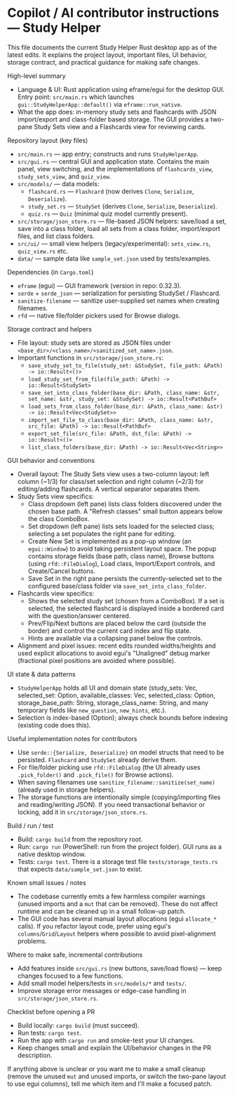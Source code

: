 # Copilot / AI contributor instructions — Study Helper

This file documents the current Study Helper Rust desktop app as of the latest edits. It explains the project layout, important files, UI behavior, storage contract, and practical guidance for making safe changes.

High-level summary
- Language & UI: Rust application using eframe/egui for the desktop GUI. Entry point: `src/main.rs` which launches `gui::StudyHelperApp::default()` via `eframe::run_native`.
- What the app does: in-memory study sets and flashcards with JSON import/export and class-folder based storage. The GUI provides a two-pane Study Sets view and a Flashcards view for reviewing cards.

Repository layout (key files)
- `src/main.rs` — app entry; constructs and runs `StudyHelperApp`.
- `src/gui.rs` — central GUI and application state. Contains the main panel, view switching, and the implementations of `flashcards_view`, `study_sets_view`, and `quiz_view`.
- `src/models/` — data models:
  - `flashcard.rs` — `Flashcard` (now derives `Clone`, `Serialize`, `Deserialize`).
  - `study_set.rs` — `StudySet` (derives `Clone`, `Serialize`, `Deserialize`).
  - `quiz.rs` — `Quiz` (minimal quiz model currently present).
- `src/storage/json_store.rs` — file-based JSON helpers: save/load a set, save into a class folder, load all sets from a class folder, import/export files, and list class folders.
- `src/ui/` — small view helpers (legacy/experimental): `sets_view.rs`, `quiz_view.rs` etc.
- `data/` — sample data like `sample_set.json` used by tests/examples.

Dependencies (in `Cargo.toml`)
- `eframe` (egui) — GUI framework (version in repo: 0.32.3).
- `serde` + `serde_json` — serialization for persisting StudySet / Flashcard.
- `sanitize-filename` — sanitize user-supplied set names when creating filenames.
- `rfd` — native file/folder pickers used for Browse dialogs.

Storage contract and helpers
- File layout: study sets are stored as JSON files under `<base_dir>/<class_name>/<sanitized_set_name>.json`.
- Important functions in `src/storage/json_store.rs`:
  - `save_study_set_to_file(study_set: &StudySet, file_path: &Path) -> io::Result<()>`
  - `load_study_set_from_file(file_path: &Path) -> io::Result<StudySet>`
  - `save_set_into_class_folder(base_dir: &Path, class_name: &str, set_name: &str, study_set: &StudySet) -> io::Result<PathBuf>`
  - `load_sets_from_class_folder(base_dir: &Path, class_name: &str) -> io::Result<Vec<StudySet>>`
  - `import_set_file_to_class(base_dir: &Path, class_name: &str, src_file: &Path) -> io::Result<PathBuf>`
  - `export_set_file(src_file: &Path, dst_file: &Path) -> io::Result<()>`
  - `list_class_folders(base_dir: &Path) -> io::Result<Vec<String>>`

GUI behavior and conventions
- Overall layout: The Study Sets view uses a two-column layout: left column (~1/3) for class/set selection and right column (~2/3) for editing/adding flashcards. A vertical separator separates them.
- Study Sets view specifics:
  - Class dropdown (left pane) lists class folders discovered under the chosen base path. A "Refresh classes" small button appears below the class ComboBox.
  - Set dropdown (left pane) lists sets loaded for the selected class; selecting a set populates the right pane for editing.
  - Create New Set is implemented as a pop-up window (an `egui::Window`) to avoid taking persistent layout space. The popup contains storage fields (base path, class name), Browse buttons (using `rfd::FileDialog`), Load class, Import/Export controls, and Create/Cancel buttons.
  - Save Set in the right pane persists the currently-selected set to the configured base/class folder via `save_set_into_class_folder`.
- Flashcards view specifics:
  - Shows the selected study set (chosen from a ComboBox). If a set is selected, the selected flashcard is displayed inside a bordered card with the question/answer centered.
  - Prev/Flip/Next buttons are placed below the card (outside the border) and control the current card index and flip state.
  - Hints are available via a collapsing panel below the controls.
- Alignment and pixel issues: recent edits rounded widths/heights and used explicit allocations to avoid egui's "Unaligned" debug marker (fractional pixel positions are avoided where possible).

UI state & data patterns
- `StudyHelperApp` holds all UI and domain state (study_sets: Vec<StudySet>, selected_set: Option<usize>, available_classes: Vec<String>, selected_class: Option<usize>, storage_base_path: String, storage_class_name: String, and many temporary fields like `new_question`, `new_hints`, etc.).
- Selection is index-based (Option<usize>); always check bounds before indexing (existing code does this).

Useful implementation notes for contributors
- Use `serde::{Serialize, Deserialize}` on model structs that need to be persisted. `Flashcard` and `StudySet` already derive them.
- For file/folder picking use `rfd::FileDialog` (the UI already uses `.pick_folder()` and `.pick_file()` for Browse actions).
- When saving filenames use `sanitize_filename::sanitize(set_name)` (already used in storage helpers).
- The storage functions are intentionally simple (copying/importing files and reading/writing JSON). If you need transactional behavior or locking, add it in `src/storage/json_store.rs`.

Build / run / test
- Build: `cargo build` from the repository root.
- Run: `cargo run` (PowerShell: run from the project folder). GUI runs as a native desktop window.
- Tests: `cargo test`. There is a storage test file `tests/storage_tests.rs` that expects `data/sample_set.json` to exist.

Known small issues / notes
- The codebase currently emits a few harmless compiler warnings (unused imports and a `mut` that can be removed). These do not affect runtime and can be cleaned up in a small follow-up patch.
- The GUI code has several manual layout allocations (egui `allocate_*` calls). If you refactor layout code, prefer using egui's `columns`/`Grid`/`Layout` helpers where possible to avoid pixel-alignment problems.

Where to make safe, incremental contributions
- Add features inside `src/gui.rs` (new buttons, save/load flows) — keep changes focused to a few functions.
- Add small model helpers/tests in `src/models/*` and `tests/`.
- Improve storage error messages or edge-case handling in `src/storage/json_store.rs`.

Checklist before opening a PR
- Build locally: `cargo build` (must succeed).
- Run tests: `cargo test`.
- Run the app with `cargo run` and smoke-test your UI changes.
- Keep changes small and explain the UI/behavior changes in the PR description.

If anything above is unclear or you want me to make a small cleanup (remove the unused `mut` and unused imports, or switch the two-pane layout to use egui columns), tell me which item and I'll make a focused patch.
